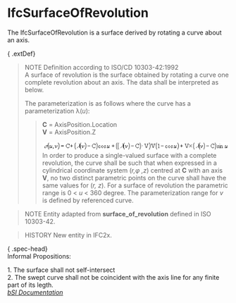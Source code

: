 IfcSurfaceOfRevolution
======================
The IfcSurfaceOfRevolution is a surface derived by rotating a curve about an
axis.  
  
{ .extDef}  
> NOTE  Definition according to ISO/CD 10303-42:1992  
> A surface of revolution is the surface obtained by rotating a curve one
> complete revolution about an axis. The data shall be interpreted as below.  
>  
> The parameterization is as follows where the curve has a parameterization
> λ(_u_):  
>> **C** = AxisPosition.Location  
>> **V** = AxisPosition.Z  
>>  
>> ![Image](figures/ifcsurfaceofresolution-math1.gif)  
> In order to produce a single-valued surface with a complete revolution, the
> curve shall be such that when expressed in a cylindrical coordinate system
> (_r,φ ,z_) centred at **C** with an axis **V**, no two distinct parametric
> points on the curve shall have the same values for (_r, z_). For a surface
> of revolution the parametric range is 0 < _u_ < 360 degree. The
> parameterization range for _v_ is defined by referenced curve.  
  
> NOTE  Entity adapted from **surface_of_revolution** defined in ISO 10303-42.  
  
> HISTORY  New entity in IFC2x.  
  
{ .spec-head}  
Informal Propositions:  
  
1\. The surface shall not self-intersect  
2\. The swept curve shall not be coincident with the axis line for any finite
part of its legth.  
[ _bSI
Documentation_](https://standards.buildingsmart.org/IFC/DEV/IFC4_2/FINAL/HTML/schema/ifcgeometryresource/lexical/ifcsurfaceofrevolution.htm)


